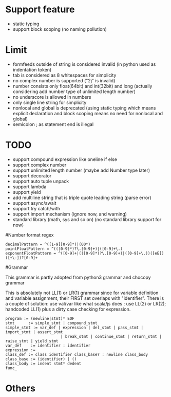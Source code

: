 # Support feature

- static typing
- support block scoping (no naming pollution)

# Limit
- formfeeds outside of string is considered invalid (in python used
as indentation token)
- tab is considered as 8 whitespaces for simplicity
- no complex number is supported ("2j" is invalid)
- number consists only float(64bit) and int(32bit) and long
(actually considering add number type of unlimited length number)
- no underscore is allowed in numbers
- only single line string for simplicity
- nonlocal and global is deprecated (using static typing which means
explicit declaration and block scoping means no need for nonlocal
and global)
- semicolon ; as statement end is illegal

# TODO
- support compound  expression like oneline if else
- support complex number
- support unlimited length number (maybe add Number type later)
- support decorator
- support auto tuple unpack
- support lambda
- support yield
- add multiline string that is triple quote leading string (parse error)
- support async/await 
- support try catch/with
- support import mechanism (ignore now, and warning)
- standard library (math, sys and so on) (no standard library support for now)

#Number format regex

```$xslt
decimalPattern = ^([1-9][0-9]*)|(00*)
pointFloatPattern = ^(([0-9]*)?\.[0-9]+)|([0-9]+\.)
exponentFloatPattern = ^([0-9]+|(([0-9]*)?\.[0-9]+)|([0-9]+\.))([eE])([+\-])?[0-9]+
```

#Grammar

This grammar is partly adopted from python3 grammar and chocopy grammar

This is absolutely not LL(1) or LR(1) grammar since for variable definition and variable assignment, their FIRST set overlaps with "identifier". There is a couple of solution: use val/var like what scala/js does ; use LL(2) or LR(2); handcoded LL(1) plus a dirty case checking for expression.

```$xslt
program := (newline|stmt)* EOF
stmt      := simple_stmt | compound_stmt
simple_stmt := var_def | expression | del_stmt | pass_stmt | import_stmt | assert_stmt
						| break_stmt | continue_stmt | return_stmt | raise_stmt | yield_stmt
var_def    := identifier : identifier
expression := 
class_def := class identifier class_base? : newline class_body
class_base := (identifier) | ()
class_body := indent stmt* dedent
func_
```






# Others
